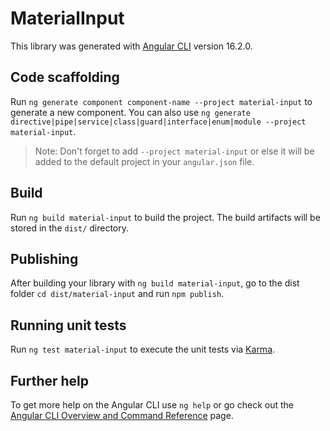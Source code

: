 # MaterialInput

This library was generated with [Angular CLI](https://github.com/angular/angular-cli) version 16.2.0.

## Code scaffolding

Run `ng generate component component-name --project material-input` to generate a new component. You can also use `ng generate directive|pipe|service|class|guard|interface|enum|module --project material-input`.
> Note: Don't forget to add `--project material-input` or else it will be added to the default project in your `angular.json` file. 

## Build

Run `ng build material-input` to build the project. The build artifacts will be stored in the `dist/` directory.

## Publishing

After building your library with `ng build material-input`, go to the dist folder `cd dist/material-input` and run `npm publish`.

## Running unit tests

Run `ng test material-input` to execute the unit tests via [Karma](https://karma-runner.github.io).

## Further help

To get more help on the Angular CLI use `ng help` or go check out the [Angular CLI Overview and Command Reference](https://angular.io/cli) page.

